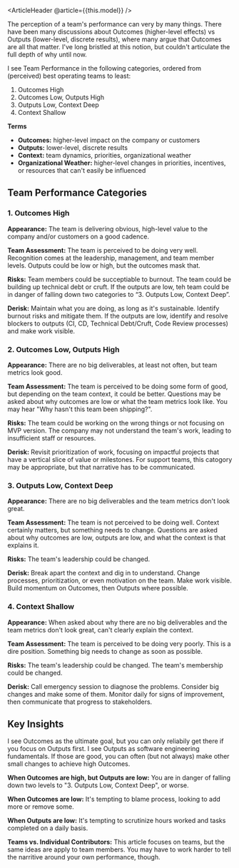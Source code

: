<ArticleHeader @article={{this.model}} />

The perception of a team's performance can very by many things. There have been many discussions about Outcomes (higher-level effects) vs Outputs (lower-level, discrete results), where many argue that Outcomes are all that matter. I've long bristled at this notion, but couldn't articulate the full depth of why until now.

I see Team Performance in the following categories, ordered from (perceived) best operating teams to least:

1. Outcomes High
1. Outcomes Low, Outputs High
1. Outputs Low, Context Deep
1. Context Shallow


**Terms**

- **Outcomes:** higher-level impact on the company or customers
- **Outputs:** lower-level, discrete results
- **Context:** team dynamics, priorities, organizational weather
- **Organizational Weather:** higher-level changes in priorities, incentives, or resources that can't easily be influenced


## Team Performance Categories

### 1. Outcomes High

**Appearance:** The team is delivering obvious, high-level value to the company and/or customers on a good cadence.

**Team Assessment:** The team is perceived to be doing very well. Recognition comes at the leadership, management, and team member levels. Outputs could be low or high, but the outcomes mask that.

**Risks:** Team members could be succeptiable to burnout. The team could be building up technical debt or cruft. If the outputs are low, teh team could be in danger of falling down two categories to “3. Outputs Low, Context Deep”.

**Derisk:** Maintain what you are doing, as long as it's sustainable. Identify burnout risks and mitigate them. If the outputs are low, identify and resolve blockers to outputs (CI, CD, Technical Debt/Cruft, Code Review processes) and make work visible.


### 2. Outcomes Low, Outputs High

**Appearance:** There are no big deliverables, at least not often, but team metrics look good.

**Team Assessment:** The team is perceived to be doing some form of good, but depending on the team context, it could be better. Questions may be asked about why outcomes are low or what the team metrics look like. You may hear "Why hasn't this team been shipping?".

**Risks:** The team could be working on the wrong things or not focusing on MVP version. The company may not understand the team's work, leading to insufficient staff or resources.

**Derisk:** Revisit prioritization of work, focusing on impactful projects that have a vertical slice of value or milestones. For support teams, this catogory may be appropriate, but that narrative has to be communicated.


### 3. Outputs Low, Context Deep

**Appearance:** There are no big deliverables and the team metrics don't look great.

**Team Assessment:** The team is not perceived to be doing well. Context certainly matters, but something needs to change. Questions are asked about why outcomes are low, outputs are low, and what the context is that explains it.

**Risks:** The team's leadership could be changed.

**Derisk:** Break apart the context and dig in to understand. Change processes, prioritization, or even motivation on the team. Make work visible. Build momentum on Outcomes, then Outputs where possible.


### 4. Context Shallow

**Appearance:** When asked about why there are no big deliverables and the team metrics don't look great, can't clearly explain the context.

**Team Assessment:** The team is perceived to be doing very poorly. This is a dire position. Something big needs to change as soon as possible.

**Risks:** The team's leadership could be changed. The team's membership could be changed.

**Derisk:** Call emergency session to diagnose the problems. Consider big changes and make some of them. Monitor daily for signs of improvement, then communicate that progress to stakeholders.


## Key Insights

I see Outcomes as the ultimate goal, but you can only reliabily get there if you focus on Outputs first. I see Outputs as software engineering fundamentals. If those are good, you can often (but not always) make other small changes to achieve high Outcomes.

**When Outcomes are high, but Outputs are low:** You are in danger of falling down two levels to "3. Outputs Low, Context Deep", or worse.

**When Outcomes are low:** It's tempting to blame process, looking to add more or remove some.

**When Outputs are low:** It's tempting to scrutinize hours worked and tasks completed on a daily basis.

**Teams vs. Individual Contributors:** This article focuses on teams, but the same ideas are apply to team members. You may have to work harder to tell the narritive around your own performance, though.
